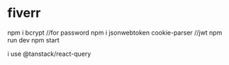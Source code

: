 # fiverr

npm i bcrypt //for password
npm i jsonwebtoken cookie-parser //jwt
npm run dev
npm start

i use @tanstack/react-query